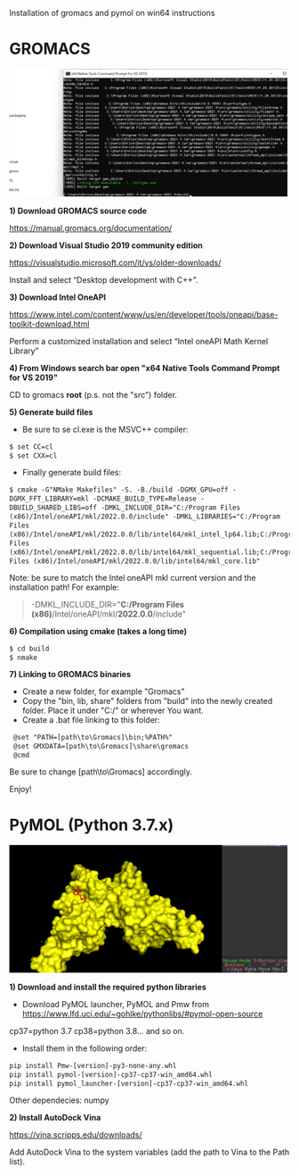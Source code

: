 Installation of gromacs and pymol on win64 instructions

# GROMACS

<img width="500" src="https://raw.githubusercontent.com/enricocid/GROMACS_compilation_pymol_install_win64/main/gromacs.png">

**1) Download GROMACS source code**

https://manual.gromacs.org/documentation/

**2) Download Visual Studio 2019 community edition**

https://visualstudio.microsoft.com/it/vs/older-downloads/

Install and select “Desktop development with C++”.

**3) Download Intel OneAPI**

https://www.intel.com/content/www/us/en/developer/tools/oneapi/base-toolkit-download.html

Perform a customized installation and select “Intel oneAPI Math Kernel Library”

**4) From Windows search bar open "x64 Native Tools Command Prompt for VS 2019"**

CD to gromacs **root** (p.s. not the "src") folder.

**5) Generate build files**

- Be sure to se cl.exe is the MSVC++ compiler:
```
$ set CC=cl
$ set CXX=cl
```

- Finally generate build files:
```
$ cmake -G"NMake Makefiles" -S. -B./build -DGMX_GPU=off -DGMX_FFT_LIBRARY=mkl -DCMAKE_BUILD_TYPE=Release -DBUILD_SHARED_LIBS=off -DMKL_INCLUDE_DIR="C:/Program Files (x86)/Intel/oneAPI/mkl/2022.0.0/include" -DMKL_LIBRARIES="C:/Program Files (x86)/Intel/oneAPI/mkl/2022.0.0/lib/intel64/mkl_intel_lp64.lib;C:/Program Files (x86)/Intel/oneAPI/mkl/2022.0.0/lib/intel64/mkl_sequential.lib;C:/Program Files (x86)/Intel/oneAPI/mkl/2022.0.0/lib/intel64/mkl_core.lib"
```
Note: be sure to match the Intel oneAPI mkl current version and the installation path! For example:

>-DMKL_INCLUDE_DIR="**C:/Program Files (x86)**/Intel/oneAPI/mkl/**2022.0.0**/include"


**6) Compilation using cmake (takes a long time)**

```
$ cd build
$ nmake
```

**7) Linking to GROMACS binaries**

- Create a new folder, for example "Gromacs"
- Copy the "bin, lib, share" folders from "build" into the newly created folder. 
Place it under "C:/" or wherever You want.
- Create a .bat file linking to this folder:

```
 @set "PATH=[path\to\Gromacs]\bin;%PATH%"
 @set GMXDATA=[path\to\Gromacs]\share\gromacs
 @cmd
 ```
 Be sure to change [path\to\Gromacs] accordingly.
 
 Enjoy!
 
 # PyMOL (Python 3.7.x)
 
 <img width="500" src="https://raw.githubusercontent.com/enricocid/GROMACS_compilation_pymol_install_win64/main/pymol.png">

 **1) Download and install the required python libraries**
 
- Download PyMOL launcher, PyMOL and Pmw from 
https://www.lfd.uci.edu/~gohlke/pythonlibs/#pymol-open-source

cp37=python 3.7
cp38=python 3.8... and so on.

- Install them in the following order:
```
pip install Pmw‑[version]‑py3‑none‑any.whl
pip install pymol‑[version]‑cp37‑cp37‑win_amd64.whl
pip install pymol_launcher‑[version]‑cp37‑cp37‑win_amd64.whl
```
Other dependecies: numpy

**2) Install AutoDock Vina**

https://vina.scripps.edu/downloads/

Add AutoDock Vina to the system variables (add the path to Vina to the Path list). 
 
